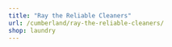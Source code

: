 ```yaml
---
title: "Ray the Reliable Cleaners"
url: /cumberland/ray-the-reliable-cleaners/
shop: laundry
---
```

